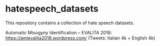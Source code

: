 # hatespeech_datasets
This repository contains a collection of hate speech datasets.

Automatic Misogyny Identification – EVALITA 2018: https://amievalita2018.wordpress.com/ (Tweets: Italian 4k + English 4k)
